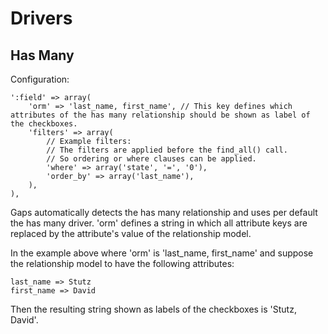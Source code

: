 # Drivers

## Has Many

Configuration:

	':field' => array(
		'orm' => 'last_name, first_name', // This key defines which attributes of the has many relationship should be shown as label of the checkboxes.
		'filters' => array(
			// Example filters:
			// The filters are applied before the find_all() call.
			// So ordering or where clauses can be applied.
			'where' => array('state', '=', '0'),
			'order_by' => array('last_name'),
		),
	),
	
Gaps automatically detects the has many relationship and uses per default the has many driver. 'orm' defines a string in which all attribute keys are replaced by the attribute's value of the relationship model.

In the example above where 'orm' is 'last_name, first_name' and suppose the relationship model to have the following attributes:

	last_name => Stutz
	first_name => David
	
Then the resulting string shown as labels of the checkboxes is 'Stutz, David'.
